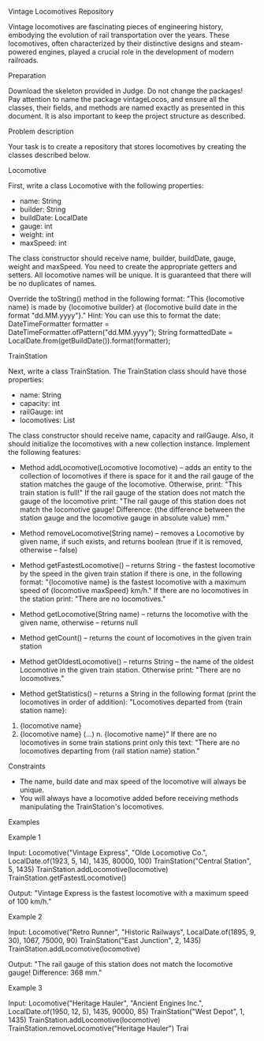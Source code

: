 Vintage Locomotives Repository

Vintage locomotives are fascinating pieces of engineering history, embodying the evolution of rail transportation over the years. These locomotives, often characterized by their distinctive designs and steam-powered engines, played a crucial role in the development of modern railroads.

Preparation

Download the skeleton provided in Judge. Do not change the packages! Pay attention to name the package vintageLocos, and ensure all the classes, their fields, and methods are named exactly as presented in this document. It is also important to keep the project structure as described.

Problem description

Your task is to create a repository that stores locomotives by creating the classes described below.

Locomotive

First, write a class Locomotive with the following properties:
- name: String
- builder: String
- buildDate: LocalDate
- gauge: int
- weight: int
- maxSpeed: int

The class constructor should receive name, builder, buildDate, gauge, weight and maxSpeed. You need to create the appropriate getters and setters. All locomotive names will be unique. It is guaranteed that there will be no duplicates of names.

Override the toString() method in the following format:
"This {locomotive name} is made by {locomotive builder} at {locomotive build date in the format "dd.MM.yyyy"}."
Hint: You can use this to format the date:
DateTimeFormatter formatter = DateTimeFormatter.ofPattern("dd.MM.yyyy");
String formattedDate = LocalDate.from(getBuildDate()).format(formatter);

TrainStation

Next, write a class TrainStation. The TrainStation class should have those properties:
- name: String
- capacity: int
- railGauge: int
- locomotives: List<Locomotive>

The class constructor should receive name, capacity and railGauge. Also, it should initialize the locomotives with a new collection instance. Implement the following features:

- Method addLocomotive(Locomotive locomotive) – adds an entity to the collection of locomotives if there is space for it and the rail gauge of the station matches the gauge of the locomotive. Otherwise, print:
"This train station is full!"
If the rail gauge of the station does not match the gauge of the locomotive print:
"The rail gauge of this station does not match the locomotive gauge! Difference: {the difference between the station gauge and the locomotive gauge in absolute value} mm."

- Method removeLocomotive(String name) – removes a Locomotive by given name, if such exists, and returns boolean (true if it is removed, otherwise – false)

- Method getFastestLocomotive() – returns String - the fastest locomotive by the speed in the given train station if there is one, in the following format:
"{locomotive name} is the fastest locomotive with a maximum speed of {locomotive maxSpeed} km/h."
If there are no locomotives in the station print:
"There are no locomotives."

- Method getLocomotive(String name) – returns the locomotive with the given name, otherwise – returns null

- Method getCount() – returns the count of locomotives in the given train station

- Method getOldestLocomotive() – returns String – the name of the oldest Locomotive in the given train station. Otherwise print:
"There are no locomotives."

- Method getStatistics() – returns a String in the following format (print the locomotives in order of addition):
"Locomotives departed from {train station name}:
1. {locomotive name}
2. {locomotive name}
(…)
n. {locomotive name}"
If there are no locomotives in some train stations print only this text:
"There are no locomotives departing from {rail station name} station."

Constraints

- The name, build date and max speed of the locomotive will always be unique.
- You will always have a locomotive added before receiving methods manipulating the TrainStation's locomotives.

Examples

Example 1

Input:
Locomotive("Vintage Express", "Olde Locomotive Co.", LocalDate.of(1923, 5, 14), 1435, 80000, 100)
TrainStation("Central Station", 5, 1435)
TrainStation.addLocomotive(locomotive)
TrainStation.getFastestLocomotive()

Output:
"Vintage Express is the fastest locomotive with a maximum speed of 100 km/h."

Example 2

Input:
Locomotive("Retro Runner", "Historic Railways", LocalDate.of(1895, 9, 30), 1067, 75000, 90)
TrainStation("East Junction", 2, 1435)
TrainStation.addLocomotive(locomotive)

Output:
"The rail gauge of this station does not match the locomotive gauge! Difference: 368 mm."

Example 3

Input:
Locomotive("Heritage Hauler", "Ancient Engines Inc.", LocalDate.of(1950, 12, 5), 1435, 90000, 85)
TrainStation("West Depot", 1, 1435)
TrainStation.addLocomotive(locomotive)
TrainStation.removeLocomotive("Heritage Hauler")
Trai



